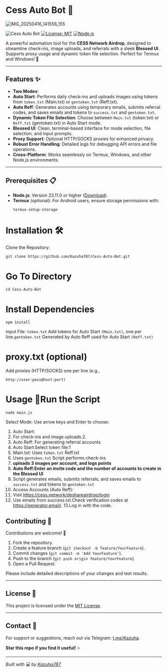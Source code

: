 # Cess Auto Bot 🚀

![IMG_20250416_141556_155](https://github.com/user-attachments/assets/82af4eb2-6815-4648-a306-9ee6367ab3a0)

![Cess Auto Bot](https://img.shields.io/badge/Version-1.0-brightgreen) [![License: MIT](https://img.shields.io/badge/License-MIT-yellow.svg)](https://opensource.org/licenses/MIT) [![Node.js](https://img.shields.io/badge/Node.js-23.11.0-blue)](https://nodejs.org/)

A powerful automation tool for the **CESS Network Airdrop**, designed to streamline check-ins, image uploads, and referrals with a sleek **Blessed UI**. Supports proxy usage and dynamic token file selection. Perfect for Termux and Windows! 🌌

---

## Features ✨

- **Two Modes**:
- **Auto Start**: Performs daily check-ins and uploads images using tokens from `token.txt` (Main.txt) or `gentoken.txt` (Reff.txt).
- **Auto Reff**: Generates accounts using temporary emails, submits referral codes, and saves emails and tokens to `success.txt` and `gentoken.txt`.
- **Dynamic Token File Selection**: Choose between `Main.txt` (token.txt) or `Reff.txt` (gentoken.txt) in Auto Start mode.
- **Blessed UI**: Clean, terminal-based interface for mode selection, file selection, and input prompts.
- **Proxy Support**: Optional HTTP/SOCKS proxies for enhanced privacy.
- **Robust Error Handling**: Detailed logs for debugging API errors and file operations.
- **Cross-Platform**: Works seamlessly on Termux, Windows, and other Node.js environments.

---

## Prerequisites 📋

- **Node.js**: Version 23.11.0 or higher ([Download](https://nodejs.org/)).
- **Termux** (optional): For Android users, ensure storage permissions with:
  ```bash
  termux-setup-storage
  ```

# Installation 🛠️
Clone the Repository:
```
git clone https://github.com/Kazuha787/Cess-Auto-Bot.git
```
# Go To Directory 
```
cd Cess-Auto-Bot
```
# Install Dependencies
```
npm install
```
Input File: `token.txt`
Add tokens for Auto Start `(Main.txt)`, 
one per line.`gentoken.txt` 
Generated by Auto Reff
used for Auto Start `(Reff.txt)` 
# proxy.txt (optional) 
Add proxies (HTTP/SOCKS) one per line (e.g.,
```
http://user:pass@host:port)
```
# Usage 🚀Run the Script
```
node main.js
```
Select Mode:
Use arrow keys and Enter to choose:
1. Auto Start:
2. For check-ins and image uploads.2.
3. Auto Reff: For generating referral accounts
4. Auto Start:Select token file:1
5. Main.txt: Uses `token.txt` Reff.txt
6. Uses `gentoken.txt` Script performs check-ins
7. **uploads 3 images per account, and logs points**
8. **Auto Reff:Enter an invite code and the number of accounts to create in the Blessed UI**
9. Script generates emails, submits referrals, and saves emails to `success.txt` and tokens to `gentoken.txt`
10. Access Accounts (Auto Reff):
11. Visit https://cess.network/deshareairdrop/login
12. Use emails from success.txt.Check verification codes at https://generator.email/.
13.Log in with the code.
## Contributing 🤝

Contributions are welcome! 🎉

1. Fork the repository.
2. Create a feature branch (`git checkout -b feature/YourFeature`).
3. Commit changes (`git commit -m 'Add YourFeature'`).
4. Push to the branch (`git push origin feature/YourFeature`).
5. Open a Pull Request.

Please include detailed descriptions of your changes and test results.

---

## License 📜

This project is licensed under the [MIT License](LICENSE).

---

## Contact 📩

For support or suggestions, reach out via Telegram: [t.me/Kazuha](https://t.me/Kazuha787).

**Star this repo if you find it useful!** ⭐

---

*Built with 💻 by [Kazuha787](https://github.com/Kazuha787)*
